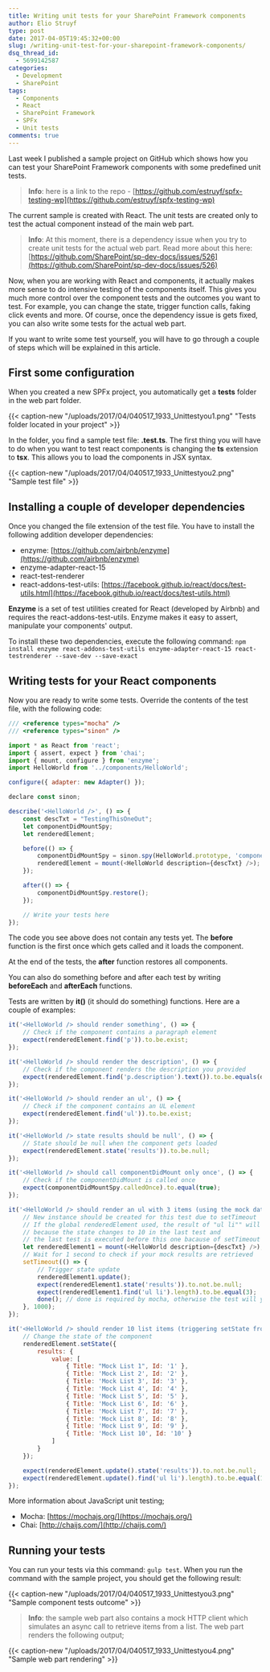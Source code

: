 ```yaml
---
title: Writing unit tests for your SharePoint Framework components
author: Elio Struyf
type: post
date: 2017-04-05T19:45:32+00:00
slug: /writing-unit-test-for-your-sharepoint-framework-components/
dsq_thread_id:
  - 5699142587
categories:
  - Development
  - SharePoint
tags:
  - Components
  - React
  - SharePoint Framework
  - SPFx
  - Unit tests
comments: true
---
```


Last week I published a sample project on GitHub which shows how you can test your SharePoint Framework components with some predefined unit tests.

> **Info**: here is a link to the repo - [https://github.com/estruyf/spfx-testing-wp](https://github.com/estruyf/spfx-testing-wp)

The current sample is created with React. The unit tests are created only to test the actual component instead of the main web part.

> **Info**: At this moment, there is a dependency issue when you try to create unit tests for the actual web part. Read more about this here: [https://github.com/SharePoint/sp-dev-docs/issues/526](https://github.com/SharePoint/sp-dev-docs/issues/526)

Now, when you are working with React and components, it actually makes more sense to do intensive testing of the components itself. This gives you much more control over the component tests and the outcomes you want to test. For example, you can change the state, trigger function calls, faking click events and more. Of course, once the dependency issue is gets fixed, you can also write some tests for the actual web part.

If you want to write some test yourself, you will have to go through a couple of steps which will be explained in this article.

## First some configuration

When you created a new SPFx project, you automatically get a **tests** folder in the web part folder.

{{< caption-new "/uploads/2017/04/040517_1933_Unittestyou1.png" "Tests folder located in your project" >}}

In the folder, you find a sample test file: **<webpart-name>.test.ts**. The first thing you will have to do when you want to test react components is changing the **ts** extension to **tsx**. This allows you to load the components in JSX syntax.

{{< caption-new "/uploads/2017/04/040517_1933_Unittestyou2.png" "Sample test file" >}}

## Installing a couple of developer dependencies

Once you changed the file extension of the test file. You have to install the following addition developer dependencies:

*   enzyme: [https://github.com/airbnb/enzyme](https://github.com/airbnb/enzyme)
*   enzyme-adapter-react-15
*   react-test-renderer
*   react-addons-test-utils: [https://facebook.github.io/react/docs/test-utils.html](https://facebook.github.io/react/docs/test-utils.html)

**Enzyme** is a set of test utilities created for React (developed by Airbnb) and requires the react-addons-test-utils. Enzyme makes it easy to assert, manipulate your components' output.

To install these two dependencies, execute the following command: `npm install enzyme react-addons-test-utils enzyme-adapter-react-15 react-testrenderer --save-dev --save-exact`

## Writing tests for your React components

Now you are ready to write some tests. Override the contents of the test file, with the following code:

```JavaScript
/// <reference types="mocha" />
/// <reference types="sinon" />

import * as React from 'react';
import { assert, expect } from 'chai';
import { mount, configure } from 'enzyme';
import HelloWorld from '../components/HelloWorld';

configure({ adapter: new Adapter() });

declare const sinon;

describe('<HelloWorld />', () => {
    const descTxt = "TestingThisOneOut";
    let componentDidMountSpy;
    let renderedElement;

    before(() => {
        componentDidMountSpy = sinon.spy(HelloWorld.prototype, 'componentDidMount');
        renderedElement = mount(<HelloWorld description={descTxt} />);
    });

    after(() => {
        componentDidMountSpy.restore();
    });

    // Write your tests here
});
```

The code you see above does not contain any tests yet. The **before** function is the first once which gets called and it loads the component.

At the end of the tests, the **after** function restores all components.

You can also do something before and after each test by writing **beforeEach** and **afterEach** functions.

Tests are written by **it()** (it should do something) functions. Here are a couple of examples:

```JavaScript
it('<HelloWorld /> should render something', () => {
    // Check if the component contains a paragraph element
    expect(renderedElement.find('p')).to.be.exist;
});

it('<HelloWorld /> should render the description', () => {
    // Check if the component renders the description you provided
    expect(renderedElement.find('p.description').text()).to.be.equals(descTxt);
});

it('<HelloWorld /> should render an ul', () => {
    // Check if the component contains an UL element
    expect(renderedElement.find('ul')).to.be.exist;
});

it('<HelloWorld /> state results should be null', () => {
    // State should be null when the component gets loaded
    expect(renderedElement.state('results')).to.be.null;
});

it('<HelloWorld /> should call componentDidMount only once', () => {
    // Check if the componentDidMount is called once
    expect(componentDidMountSpy.calledOnce).to.equal(true);
});

it('<HelloWorld /> should render an ul with 3 items (using the mock data)', (done) => {
    // New instance should be created for this test due to setTimeout
    // If the global renderedElement used, the result of "ul li"" will be 10 instead of 3
    // because the state changes to 10 in the last test and
    // the last test is executed before this one bacause of setTimeout
    let renderedElement1 = mount(<HelloWorld description={descTxt} />);
    // Wait for 1 second to check if your mock results are retrieved
    setTimeout(() => {
        // Trigger state update
        renderedElement1.update();
        expect(renderedElement1.state('results')).to.not.be.null;
        expect(renderedElement1.find('ul li').length).to.be.equal(3);
        done(); // done is required by mocha, otherwise the test will yield SUCCESS no matter of the expect cases
    }, 1000);
});

it('<HelloWorld /> should render 10 list items (triggering setState from the test)', () => {
    // Change the state of the component
    renderedElement.setState({
        results: {
            value: [
                { Title: "Mock List 1", Id: '1' },
                { Title: 'Mock List 2', Id: '2' },
                { Title: 'Mock List 3', Id: '3' },
                { Title: 'Mock List 4', Id: '4' },
                { Title: 'Mock List 5', Id: '5' },
                { Title: 'Mock List 6', Id: '6' },
                { Title: 'Mock List 7', Id: '7' },
                { Title: 'Mock List 8', Id: '8' },
                { Title: 'Mock List 9', Id: '9' },
                { Title: 'Mock List 10', Id: '10' }
            ]
        }
    });

    expect(renderedElement.update().state('results')).to.not.be.null;
    expect(renderedElement.update().find('ul li').length).to.be.equal(10);
});
```

More information about JavaScript unit testing;

*   Mocha: [https://mochajs.org/](https://mochajs.org/)
*   Chai: [http://chaijs.com/](http://chaijs.com/)

## Running your tests

You can run your tests via this command: `gulp test`. When you run the command with the sample project, you should get the following result:

{{< caption-new "/uploads/2017/04/040517_1933_Unittestyou3.png" "Sample component tests outcome" >}}

> **Info**: the sample web part also contains a mock HTTP client which simulates an async call to retrieve items from a list. The web part renders the following output;

{{< caption-new "/uploads/2017/04/040517_1933_Unittestyou4.png" "Sample web part rendering" >}}